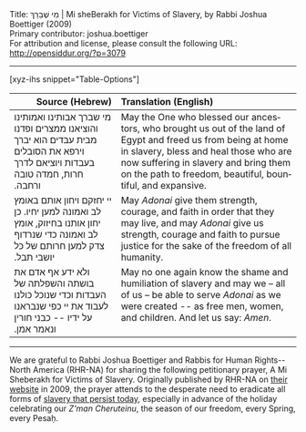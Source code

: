 <html>
<head></head>
<body>
Title: מִי שֶׁבֵּרַךְ | Mi sheBerakh for Victims of Slavery, by Rabbi Joshua Boettiger (2009)<br />
Primary contributor: joshua.boettiger<br />
For attribution and license, please consult the following URL: <a href="http://opensiddur.org/?p=3079">http://opensiddur.org/?p=3079</a>
<p />
<hr />

[xyz-ihs snippet="Table-Options"]<table style="margin-left: auto; margin-right: auto;" class="draggable">
<thead><tr><th id="x" style="text-align: right;">Source (Hebrew)</th><th style="text-align: left;">Translation (English)</th></tr></thead>
<tbody>
<tr><td style="vertical-align:top;">
<div class="liturgy" lang="he">
מי שברך אבותינו ואמותינו 
והוציאנו ממצרים 
ופדנו מבית עבדים׃
 הוא יברך וירפא את הסובלים בעבדות
 ויוציאם לדרך חרות, 
חמדה טובה ורחבה.‏
</span></div></td>
 
<td style="vertical-align:top;"><div class="english" lang="en">
May the One who blessed our ancestors, 
who brought us out of the land of Egypt 
and freed us from being at home in slavery, 
bless and heal those who are now suffering in slavery 
and bring them on the path to freedom, 
beautiful, bountiful, and expansive.
</td>
</tr>
<tr>
<td style="vertical-align:top;">
<div class="liturgy" lang="he">
יי יחזקם ויחון אותם באומץ לב ואמונה 
למען יחיו.
 כן יחון אותנו בחיזוק, אומץ לב ואמונה 
כדי שנרדוף צדק למען חרותם של כל יושבי תבל.‏
</span></div></td>
 
<td style="vertical-align:top;"><div class="english" lang="en">
May <em>Adonai</em> give them strength, courage, and faith 
in order that they may live, 
and may <em>Adonai</em> give us strength, courage and faith 
to pursue justice for the sake of the freedom of all humanity.
</td>
</tr>
<tr>
<td style="vertical-align:top;">
<div class="liturgy" lang="he">
ולא ידע אף אדם את בושתה והשפלתה של העבדות
 וכדי שנוכל כולנו לעבוד את יי כפי שנבראנו על ידיו --
 כבני חורין 
ונאמר אמן.‏
</span></div></td>
 
<td style="vertical-align:top;"><div class="english" lang="en">
May no one again know the shame and humiliation of slavery 
and may we – all of us – be able to serve <em>Adonai</em> as we were created --
as free men, women, and children. 
And let us say: <em>Amen</em>.
</td>
</tr>
</tbody></table>

<hr />

We are grateful to Rabbi Joshua Boettiger and Rabbis for Human Rights--North America (RHR-NA) for sharing the following petitionary prayer, A Mi Sheberakh for Victims of Slavery. Originally published by RHR-NA on <a href="http://web.archive.org/web/20111104105809/http://www.rhr-na.org/documents/Misheberach-for-victims-slavery.pdf">their website</a> in 2009, the prayer attends to the desperate need to eradicate all forms of <a href="http://web.archive.org/web/20120104154440/http://www.rhr-na.org/resources/holidays/passover.html">slavery that persist today</a>, especially in advance of the holiday celebrating our <em>Z'man Cheruteinu</em>, the season of our freedom, every Spring, every Pesaḥ.
</body>
</html>